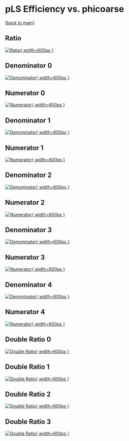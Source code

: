 # pLS Efficiency vs. phicoarse

[[back to main](./)]



## Ratio

[![Ratio](../mtv/var/pLS_base_321_0_eff_phicoarse.png){ width=600px }](../mtv/var/pLS_base_321_0_eff_phicoarse.pdf)

## Denominator 0

[![Denominator](../mtv/den/pLS_base_321_0_eff_phicoarse_den0.png){ width=600px }](../mtv/den/pLS_base_321_0_eff_phicoarse_den0.pdf)

## Numerator 0

[![Numerator](../mtv/num/pLS_base_321_0_eff_phicoarse_num0.png){ width=600px }](../mtv/num/pLS_base_321_0_eff_phicoarse_num0.pdf)

## Denominator 1

[![Denominator](../mtv/den/pLS_base_321_0_eff_phicoarse_den1.png){ width=600px }](../mtv/den/pLS_base_321_0_eff_phicoarse_den1.pdf)

## Numerator 1

[![Numerator](../mtv/num/pLS_base_321_0_eff_phicoarse_num1.png){ width=600px }](../mtv/num/pLS_base_321_0_eff_phicoarse_num1.pdf)

## Denominator 2

[![Denominator](../mtv/den/pLS_base_321_0_eff_phicoarse_den2.png){ width=600px }](../mtv/den/pLS_base_321_0_eff_phicoarse_den2.pdf)

## Numerator 2

[![Numerator](../mtv/num/pLS_base_321_0_eff_phicoarse_num2.png){ width=600px }](../mtv/num/pLS_base_321_0_eff_phicoarse_num2.pdf)

## Denominator 3

[![Denominator](../mtv/den/pLS_base_321_0_eff_phicoarse_den3.png){ width=600px }](../mtv/den/pLS_base_321_0_eff_phicoarse_den3.pdf)

## Numerator 3

[![Numerator](../mtv/num/pLS_base_321_0_eff_phicoarse_num3.png){ width=600px }](../mtv/num/pLS_base_321_0_eff_phicoarse_num3.pdf)

## Denominator 4

[![Denominator](../mtv/den/pLS_base_321_0_eff_phicoarse_den4.png){ width=600px }](../mtv/den/pLS_base_321_0_eff_phicoarse_den4.pdf)

## Numerator 4

[![Numerator](../mtv/num/pLS_base_321_0_eff_phicoarse_num4.png){ width=600px }](../mtv/num/pLS_base_321_0_eff_phicoarse_num4.pdf)

## Double Ratio 0

[![Double Ratio](../mtv/ratio/pLS_base_321_0_eff_phicoarse_ratio0.png){ width=600px }](../mtv/ratio/pLS_base_321_0_eff_phicoarse_ratio0.pdf)

## Double Ratio 1

[![Double Ratio](../mtv/ratio/pLS_base_321_0_eff_phicoarse_ratio1.png){ width=600px }](../mtv/ratio/pLS_base_321_0_eff_phicoarse_ratio1.pdf)

## Double Ratio 2

[![Double Ratio](../mtv/ratio/pLS_base_321_0_eff_phicoarse_ratio2.png){ width=600px }](../mtv/ratio/pLS_base_321_0_eff_phicoarse_ratio2.pdf)

## Double Ratio 3

[![Double Ratio](../mtv/ratio/pLS_base_321_0_eff_phicoarse_ratio3.png){ width=600px }](../mtv/ratio/pLS_base_321_0_eff_phicoarse_ratio3.pdf)

